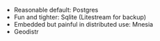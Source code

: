 - Reasonable default: Postgres
- Fun and tighter: Sqlite (Litestream for backup)
- Embedded but painful in distributed use: Mnesia
- Geodistr